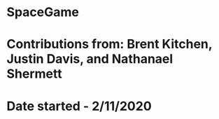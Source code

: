 # SpaceGame
# Contributions from: Brent Kitchen, Justin Davis, and Nathanael Shermett
# Date started - 2/11/2020